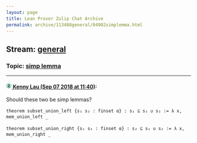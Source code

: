 ```yaml
---
layout: page
title: Lean Prover Zulip Chat Archive 
permalink: archive/113488general/04902simplemma.html
---
```


## Stream: [general](index.html)
### Topic: [simp lemma](04902simplemma.html)

---

#### [![Click to go to Zulip](../../assets/img/zulip2.png) Kenny Lau (Sep 07 2018 at 11:40)](https://leanprover.zulipchat.com/#narrow/stream/113488-general/topic/simp%20lemma/near/133500344):
Should these two be simp lemmas?
```lean
theorem subset_union_left {s₁ s₂ : finset α} : s₁ ⊆ s₁ ∪ s₂ := λ x, mem_union_left _

theorem subset_union_right {s₁ s₂ : finset α} : s₂ ⊆ s₁ ∪ s₂ := λ x, mem_union_right _
```

